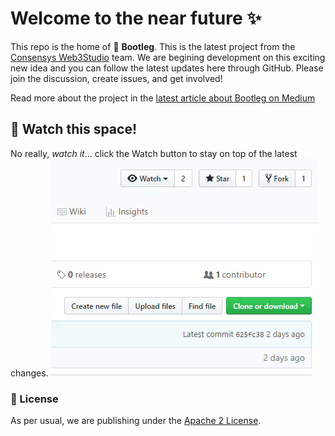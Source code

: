 # Welcome to the near future :sparkles:
This repo is the home of :boot: **Bootleg**. This is the latest project from the [Consensys Web3Studio](https://consensys.net/) team. We are begining development on this exciting new idea and you can follow the latest updates here through GitHub. Please join the discussion, create issues, and get involved!

Read more about the project in the [latest article about Bootleg on Medium](https://link.medium.com/ZgnzmtPMrT)

## :eyes: Watch this space!
No really, *watch it*... click the Watch button to stay on top of the latest changes. ![Clicking the Watch button](add-as-github-watcher.gif)


### :scroll: License
As per usual, we are publishing under the [Apache 2 License](LICENSE).
